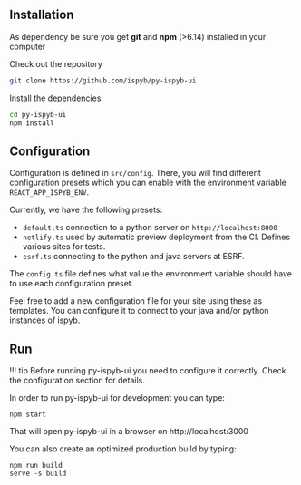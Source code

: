 ## Installation

As dependency be sure you get **git** and **npm** (>6.14) installed in your computer

Check out the repository

```bash
git clone https://github.com/ispyb/py-ispyb-ui

```

Install the dependencies

```bash
cd py-ispyb-ui
npm install
```

## Configuration

Configuration is defined in `src/config`.
There, you will find different configuration presets which you can enable with the environment variable `REACT_APP_ISPYB_ENV`.

Currently, we have the following presets:

  - `default.ts` connection to a python server on `http://localhost:8000`
  - `netlify.ts` used by automatic preview deployment from the CI. Defines various sites for tests.
  - `esrf.ts` connecting to the python and java servers at ESRF.

The `config.ts` file defines what value the environment variable should have to use each configuration preset.

Feel free to add a new configuration file for your site using these as templates. You can configure it to connect to your java and/or python instances of ispyb.


## Run

!!! tip
Before running py-ispyb-ui you need to configure it correctly. Check the configuration section for details.

In order to run py-ispyb-ui for development you can type:

```
npm start
```

That will open py-ispyb-ui in a browser on http://localhost:3000

You can also create an optimized production build by typing:

```
npm run build
serve -s build
```
